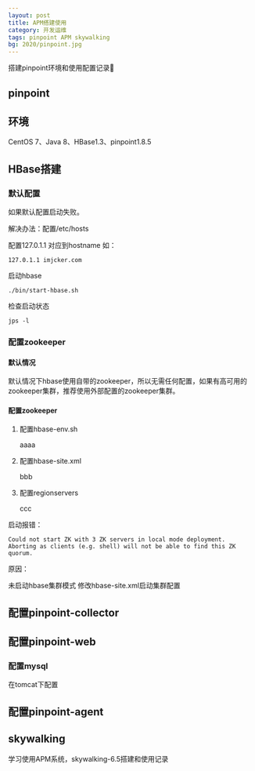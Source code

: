 ```yaml
---
layout: post
title: APM搭建使用
category: 开发运维
tags: pinpoint APM skywalking
bg: 2020/pinpoint.jpg
---
```


搭建pinpoint环境和使用配置记录📝



## pinpoint



## 环境

CentOS 7、Java 8、HBase1.3、pinpoint1.8.5



## HBase搭建

### 默认配置

如果默认配置启动失败。

解决办法：配置/etc/hosts

配置127.0.1.1 对应到hostname 如：

```shell
127.0.1.1 imjcker.com
```

启动hbase

```shell
./bin/start-hbase.sh
```

检查启动状态

```shell
jps -l
```



### 配置zookeeper

#### 默认情况

默认情况下hbase使用自带的zookeeper，所以无需任何配置，如果有高可用的zookeeper集群，推荐使用外部配置的zookeeper集群。

#### 配置zookeeper

1. 配置hbase-env.sh

   aaaa

2. 配置hbase-site.xml

   bbb

3. 配置regionservers

   ccc

启动报错：

```shell
Could not start ZK with 3 ZK servers in local mode deployment. Aborting as clients (e.g. shell) will not be able to find this ZK quorum.
```

原因：

未启动hbase集群模式 修改hbase-site.xml启动集群配置



## 配置pinpoint-collector



## 配置pinpoint-web

### 配置mysql

在tomcat下配置



## 配置pinpoint-agent



## skywalking

学习使用APM系统，skywalking-6.5搭建和使用记录




